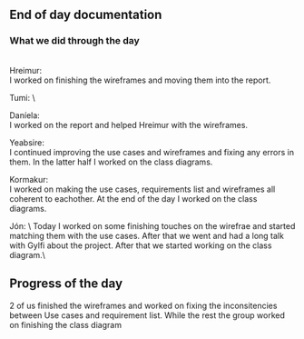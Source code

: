 ## End of day documentation

### What we did through the day 
\
Hreimur: \
I worked on finishing the wireframes and moving them into the report.

Tumi: \

Daníela: \
I worked on the report and helped Hreimur with the wireframes.

Yeabsire: \
I continued improving the use cases and wireframes and fixing any errors in them. In the latter half I worked on the class diagrams. 

Kormakur: \
I worked on making the use cases, requirements list and wireframes all coherent to eachother. At the end of the day I worked on the class diagrams. 

Jón: \ Today I worked on some finishing touches on the wirefrae and started matching them with the use cases. After that we went and had a long talk with Gylfi about the project. After that we started working on the class diagram.\

## Progress of the day
2 of us finished the wireframes and worked on fixing the inconsitencies between Use cases and requirement list. While the rest the group worked on finishing the class diagram
